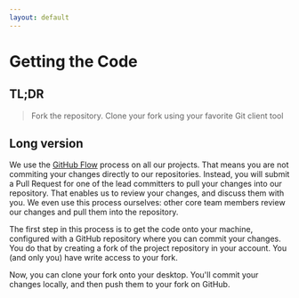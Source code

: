```yaml
---
layout: default
---
```


# Getting the Code

## TL;DR 

> Fork the repository. Clone your fork using your favorite Git client tool

## Long version

We use the [GitHub Flow](https://guides.github.com/introduction/flow/index.html) process on all our projects. That means you are not commiting your changes directly to our repositories. Instead, you will submit a Pull Request for one of the lead committers to pull your changes into our repository. That enables us to review your changes, and discuss them with you. We even use this process ourselves: other core team members review our changes and pull them into the repository.

The first step in this process is to get the code onto your machine, configured with a GitHub repository where you can commit your changes. You do that by creating a fork of the project repository in your account. You (and only you) have write access to your fork. 

Now, you can clone your fork onto your desktop. You'll commit your changes locally, and then push them to your fork on GitHub.
